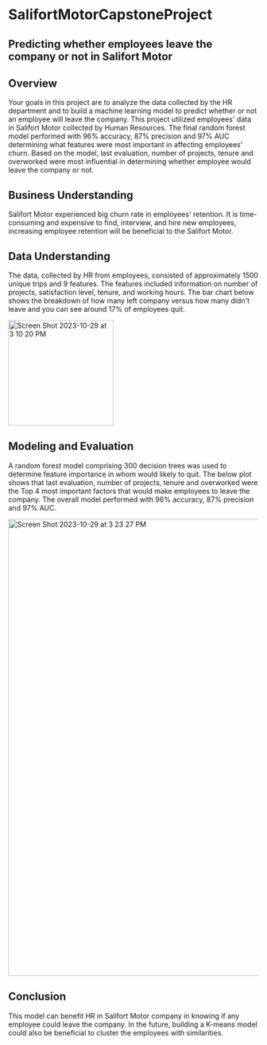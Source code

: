 # SalifortMotorCapstoneProject

## Predicting whether employees leave the company or not in Salifort Motor

## Overview 
Your goals in this project are to analyze the data collected by the HR department and to build a machine learning model to predict whether or not an employee will leave the company.
This project utilized employees' data in Salifort Motor collected by Human Resources. 
The final random forest model performed with 96% accuracy,  87% precision and 97% AUC determining what features were most important in affecting employees' churn. 
Based on the model, last evaluation, number of projects, tenure and overworked were most influential in determining whether employee would leave the company or not. 

## Business Understanding 
Salifort Motor experienced big churn rate in employees' retention. 
It is time-consuming and expensive to find, interview, and hire new employees, increasing employee retention will be beneficial to the Salifort Motor.

## Data Understanding
The data, collected by HR from employees, consisted of approximately 1500 unique trips and 9 features. 
The features included information on number of projects, satisfaction level, tenure, and working hours. 
The bar chart below shows the breakdown of how many left company versus how many didn't leave and you can see around 17% of employees quit.

<img width="212" alt="Screen Shot 2023-10-29 at 3 10 20 PM" src="https://github.com/DreamSkyMXDan/SalifortMotorCapstoneProject/assets/20774401/fafeaa79-36cb-49e7-a31f-ce88cb7d4ea4">

## Modeling and Evaluation 
A random forest model comprising 300 decision trees was used to determine feature importance in whom would likely to quit. 
The below plot shows that last evaluation, number of projects, tenure and overworked were the Top 4 most important factors that would make employees to leave the company. 
The overall model performed with 96% accuracy, 87% precision and 97% AUC.

<img width="919" alt="Screen Shot 2023-10-29 at 3 23 27 PM" src="https://github.com/DreamSkyMXDan/SalifortMotorCapstoneProject/assets/20774401/bd409689-2ed0-4067-bbf9-ddf087134d88">

## Conclusion
This model can benefit HR in Salifort Motor company in knowing if any employee could leave the company. 
In the future, building a K-means model could also be beneficial to cluster the employees with similarities.
